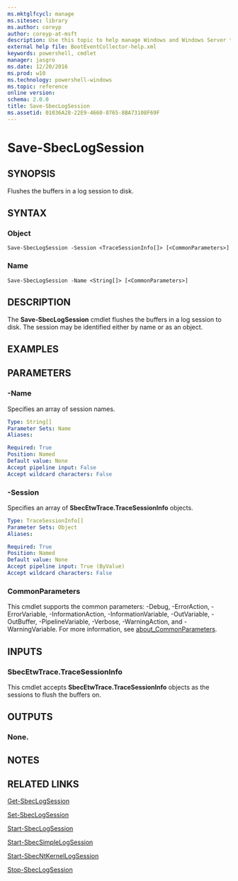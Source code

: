 ```yaml
---
ms.mktglfcycl: manage
ms.sitesec: library
ms.author: coreyp
author: coreyp-at-msft
description: Use this topic to help manage Windows and Windows Server technologies with Windows PowerShell.
external help file: BootEventCollector-help.xml
keywords: powershell, cmdlet
manager: jasgro
ms.date: 12/20/2016
ms.prod: w10
ms.technology: powershell-windows
ms.topic: reference
online version: 
schema: 2.0.0
title: Save-SbecLogSession
ms.assetid: 01036A28-22E9-4660-8765-8BA73108F69F
---
```


# Save-SbecLogSession

## SYNOPSIS
Flushes the buffers in a log session to disk.

## SYNTAX

### Object
```
Save-SbecLogSession -Session <TraceSessionInfo[]> [<CommonParameters>]
```

### Name
```
Save-SbecLogSession -Name <String[]> [<CommonParameters>]
```

## DESCRIPTION
The **Save-SbecLogSession** cmdlet flushes the buffers in a log session to disk.
The session may be identified either by name or as an object.

## EXAMPLES


## PARAMETERS

### -Name
Specifies an array of session names.

```yaml
Type: String[]
Parameter Sets: Name
Aliases: 

Required: True
Position: Named
Default value: None
Accept pipeline input: False
Accept wildcard characters: False
```

### -Session
Specifies an array of **SbecEtwTrace.TraceSessionInfo** objects.

```yaml
Type: TraceSessionInfo[]
Parameter Sets: Object
Aliases: 

Required: True
Position: Named
Default value: None
Accept pipeline input: True (ByValue)
Accept wildcard characters: False
```

### CommonParameters
This cmdlet supports the common parameters: -Debug, -ErrorAction, -ErrorVariable, -InformationAction, -InformationVariable, -OutVariable, -OutBuffer, -PipelineVariable, -Verbose, -WarningAction, and -WarningVariable. For more information, see [about_CommonParameters](http://go.microsoft.com/fwlink/?LinkID=113216).

## INPUTS

### SbecEtwTrace.TraceSessionInfo
This cmdlet accepts **SbecEtwTrace.TraceSessionInfo** objects as the sessions to flush the buffers on.

## OUTPUTS

### None.

## NOTES

## RELATED LINKS

[Get-SbecLogSession](./Get-SbecLogSession.md)

[Set-SbecLogSession](./Set-SbecLogSession.md)

[Start-SbecLogSession](./Start-SbecLogSession.md)

[Start-SbecSimpleLogSession](./Start-SbecSimpleLogSession.md)

[Start-SbecNtKernelLogSession](./Start-SbecNtKernelLogSession.md)

[Stop-SbecLogSession](./Stop-SbecLogSession.md)

